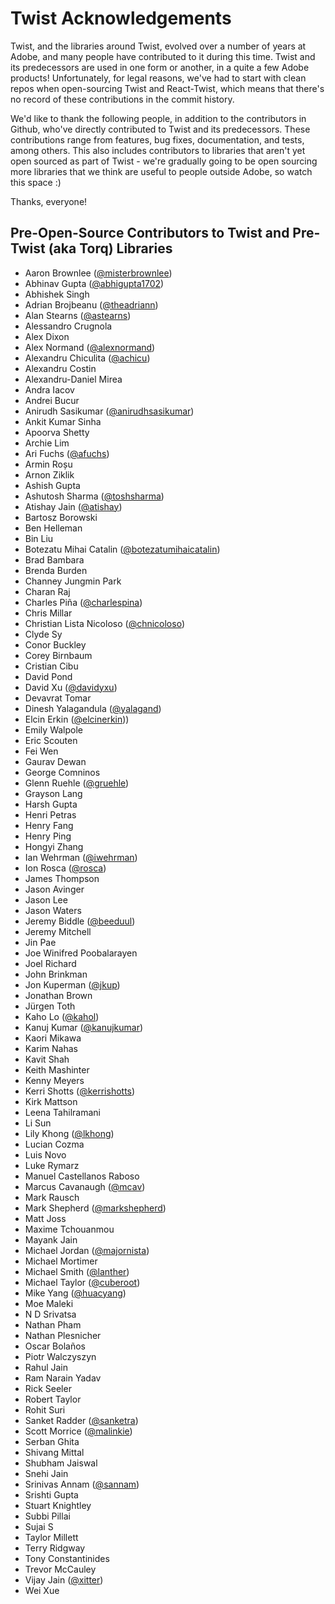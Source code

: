 # Twist Acknowledgements

Twist, and the libraries around Twist, evolved over a number of years at Adobe, and many people have contributed to it during this time. Twist and its predecessors are used in one form or another, in a quite a few Adobe products! Unfortunately, for legal reasons, we've had to start with clean repos when open-sourcing Twist and React-Twist, which means that there's no record of these contributions in the commit history.

We'd like to thank the following people, in addition to the contributors in Github, who've directly contributed to Twist and its predecessors. These contributions range from features, bug fixes, documentation, and tests, among others. This also includes contributors to libraries that aren't yet open sourced as part of Twist - we're gradually going to be open sourcing more libraries that we think are useful to people outside Adobe, so watch this space :)

Thanks, everyone!

## Pre-Open-Source Contributors to Twist and Pre-Twist (aka Torq) Libraries

* Aaron Brownlee ([@misterbrownlee](https://github.com/misterbrownlee))
* Abhinav Gupta ([@abhigupta1702](https://github.com/abhigupta1702))
* Abhishek Singh
* Adrian Brojbeanu ([@theadriann](https://github.com/theadriann))
* Alan Stearns ([@astearns](https://github.com/astearns))
* Alessandro Crugnola
* Alex Dixon
* Alex Normand ([@alexnormand](https://github.com/alexnormand))
* Alexandru Chiculita ([@achicu](https://github.com/achicu))
* Alexandru Costin
* Alexandru-Daniel Mirea
* Andra Iacov
* Andrei Bucur
* Anirudh Sasikumar ([@anirudhsasikumar](https://github.com/anirudhsasikumar))
* Ankit Kumar Sinha
* Apoorva Shetty
* Archie Lim
* Ari Fuchs ([@afuchs](https://github.com/afuchs))
* Armin Roșu
* Arnon Ziklik
* Ashish Gupta
* Ashutosh Sharma ([@toshsharma](https://github.com/toshsharma))
* Atishay Jain ([@atishay](https://github.com/atishay))
* Bartosz Borowski
* Ben Helleman
* Bin Liu
* Botezatu Mihai Catalin ([@botezatumihaicatalin](https://github.com/botezatumihaicatalin))
* Brad Bambara
* Brenda Burden
* Channey Jungmin Park
* Charan Raj
* Charles Piña ([@charlespina](https://github.com/charlespina))
* Chris Millar
* Christian Lista Nicoloso ([@chnicoloso](https://github.com/chnicoloso))
* Clyde Sy
* Conor Buckley
* Corey Birnbaum
* Cristian Cibu
* David Pond
* David Xu ([@davidyxu](https://github.com/davidyxu))
* Devavrat Tomar
* Dinesh Yalagandula ([@yalagand](https://github.com/yalagand))
* Elcin Erkin ([@elcinerkin](https://github.com/elcinerkin)))
* Emily Walpole
* Eric Scouten
* Fei Wen
* Gaurav Dewan
* George Comninos
* Glenn Ruehle ([@gruehle](https://github.com/gruehle))
* Grayson Lang
* Harsh Gupta
* Henri Petras
* Henry Fang
* Henry Ping
* Hongyi Zhang
* Ian Wehrman ([@iwehrman](https://github.com/iwehrman))
* Ion Rosca ([@rosca](https://github.com/rosca))
* James Thompson
* Jason Avinger
* Jason Lee
* Jason Waters
* Jeremy Biddle ([@beeduul](https://github.com/beeduul))
* Jeremy Mitchell
* Jin Pae
* Joe Winifred Poobalarayen
* Joel Richard
* John Brinkman
* Jon Kuperman ([@jkup](https://github.com/jkup))
* Jonathan Brown
* Jürgen Toth
* Kaho Lo ([@kahol](https://github.com/kahol))
* Kanuj Kumar ([@kanujkumar](https://github.com/kanujkumar))
* Kaori Mikawa
* Karim Nahas
* Kavit Shah
* Keith Mashinter
* Kenny Meyers
* Kerri Shotts ([@kerrishotts](https://github.com/kerrishotts))
* Kirk Mattson
* Leena Tahilramani
* Li Sun
* Lily Khong ([@lkhong](https://github.com/lkhong))
* Lucian Cozma
* Luis Novo
* Luke Rymarz
* Manuel Castellanos Raboso
* Marcus Cavanaugh ([@mcav](https://github.com/mcav))
* Mark Rausch
* Mark Shepherd ([@markshepherd](https://github.com/markshepherd))
* Matt Joss
* Maxime Tchouanmou
* Mayank Jain
* Michael Jordan ([@majornista](https://github.com/majornista))
* Michael Mortimer
* Michael Smith ([@lanther](https://github.com/lanther))
* Michael Taylor ([@cuberoot](https://github.com/cuberoot))
* Mike Yang ([@huacyang](https://github.com/huacyang))
* Moe Maleki
* N D Srivatsa
* Nathan Pham
* Nathan Plesnicher
* Oscar Bolaños
* Piotr Walczyszyn
* Rahul Jain
* Ram Narain Yadav
* Rick Seeler
* Robert Taylor
* Rohit Suri
* Sanket Radder ([@sanketra](https://github.com/sanketra))
* Scott Morrice ([@malinkie](https://github.com/malinkie))
* Serban Ghita
* Shivang Mittal
* Shubham Jaiswal
* Snehi Jain
* Srinivas Annam ([@sannam](https://github.com/sannam))
* Srishti Gupta
* Stuart Knightley
* Subbi Pillai
* Sujai S
* Taylor Millett
* Terry Ridgway
* Tony Constantinides
* Trevor McCauley
* Vijay Jain ([@xitter](https://github.com/xitter))
* Wei Xue
